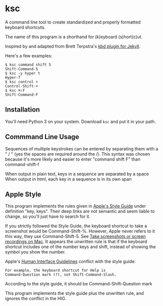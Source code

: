# ksc

A command line tool to create standardized and properly formatted keyboard shortcuts.

The name of this program is a shorthand for (k)eyboard (s)hort(c)ut.

Inspired by and adapted from Brett Terpstra's
[kbd plugin for Jekyll](https://github.com/ttscoff/JekyllPlugins/tree/master/KBDTag).

Here's a few examples:

```
$ ksc command shift 5
Shift-Command-5
$ ksc -y hyper t
Hyper-T
$ ksc control +
Control-Shift-+
$ ksc ⌘⇧F
Shift-Command-F
```


## Installation

You'll need Python 3 on your system. Download `ksc` and put it in your path.


## Commmand Line Usage

Sequences of multiple keystrokes can be entered by separating them
with a " / " (yes the spaces are required around the /). This syntax
was chosen because it's more likely and easier to enter "command shift F"
than command-shift-f

When output in plain text, keys in a sequence are separated by a space
When output in html, each key in a sequence is in its own span


## Apple Style

This program implements the rules given in [Apple's Style Guide](https://help.apple.com/applestyleguide)
under definition "key, keys". Their deep links are not semantic and seem liable to change, so you'll
just have to search for it.

If you strictly followed the Style Guide, the keyboard shortcut to take a screenshot
would be Command-Shift-%. However, Apple never refers to it this way, they use
Command-Shift-5. See
[Take screenshots or screen recordings on Mac](https://support.apple.com/guide/mac-help/take-a-screenshot-or-screen-recording-mh26782/mac).
It appears the unwritten rule is that if the keyboard shortcut includes one of the
number keys and shift, instead of showing the symbol you show the number.

Apple's [Human Interface Guidelines](https://developer.apple.com/design/human-interface-guidelines/macos/user-interaction/keyboard/)
conflict with the style guide:

    For example, the keyboard shortcut for Help is
    Command-Question mark (?), not Shift-Command-Slash.

According to the style guide, it should be Command-Shift-Question mark

This program implements the style guide plus the unwritten rule, and ignores the conflict in the HIG.
